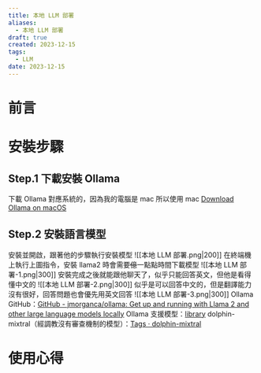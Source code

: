 ```yaml
---
title: 本地 LLM 部署
aliases:
  - 本地 LLM 部署
draft: true
created: 2023-12-15
tags:
  - LLM
date: 2023-12-15
---
```

# 前言
# 安裝步驟
## Step.1 下載安裝 Ollama
下載 Ollama 對應系統的，因為我的電腦是 mac 所以使用 mac
[Download Ollama on macOS](https://ollama.ai/download)
## Step.2 安裝語言模型
安裝並開啟，跟著他的步驟執行安裝模型
![[本地 LLM 部署.png|200]]
在終端機上執行上圖指令，安裝 llama2 時會需要~~億~~一點點時間下載模型
![[本地 LLM 部署-1.png|300]]
安裝完成之後就能跟他聊天了，似乎只能回答英文，但他是看得懂中文的
![[本地 LLM 部署-2.png|300]]
似乎是可以回答中文的，但是翻譯能力沒有很好，回答問題也會優先用英文回答
![[本地 LLM 部署-3.png|300]]
Ollama GitHub：[GitHub - jmorganca/ollama: Get up and running with Llama 2 and other large language models locally](https://github.com/jmorganca/ollama)
Ollama 支援模型：[library](https://ollama.ai/library)
dolphin-mixtral（經調教沒有審查機制的模型）：[Tags · dolphin-mixtral](https://ollama.ai/library/dolphin-mixtral/tags)
# 使用心得
